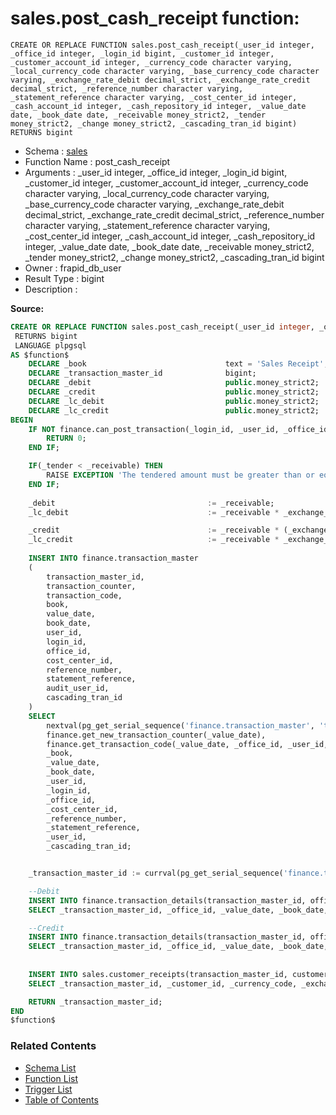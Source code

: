 # sales.post_cash_receipt function:

```plpgsql
CREATE OR REPLACE FUNCTION sales.post_cash_receipt(_user_id integer, _office_id integer, _login_id bigint, _customer_id integer, _customer_account_id integer, _currency_code character varying, _local_currency_code character varying, _base_currency_code character varying, _exchange_rate_debit decimal_strict, _exchange_rate_credit decimal_strict, _reference_number character varying, _statement_reference character varying, _cost_center_id integer, _cash_account_id integer, _cash_repository_id integer, _value_date date, _book_date date, _receivable money_strict2, _tender money_strict2, _change money_strict2, _cascading_tran_id bigint)
RETURNS bigint
```
* Schema : [sales](../../schemas/sales.md)
* Function Name : post_cash_receipt
* Arguments : _user_id integer, _office_id integer, _login_id bigint, _customer_id integer, _customer_account_id integer, _currency_code character varying, _local_currency_code character varying, _base_currency_code character varying, _exchange_rate_debit decimal_strict, _exchange_rate_credit decimal_strict, _reference_number character varying, _statement_reference character varying, _cost_center_id integer, _cash_account_id integer, _cash_repository_id integer, _value_date date, _book_date date, _receivable money_strict2, _tender money_strict2, _change money_strict2, _cascading_tran_id bigint
* Owner : frapid_db_user
* Result Type : bigint
* Description : 


**Source:**
```sql
CREATE OR REPLACE FUNCTION sales.post_cash_receipt(_user_id integer, _office_id integer, _login_id bigint, _customer_id integer, _customer_account_id integer, _currency_code character varying, _local_currency_code character varying, _base_currency_code character varying, _exchange_rate_debit decimal_strict, _exchange_rate_credit decimal_strict, _reference_number character varying, _statement_reference character varying, _cost_center_id integer, _cash_account_id integer, _cash_repository_id integer, _value_date date, _book_date date, _receivable money_strict2, _tender money_strict2, _change money_strict2, _cascading_tran_id bigint)
 RETURNS bigint
 LANGUAGE plpgsql
AS $function$
    DECLARE _book                               text = 'Sales Receipt';
    DECLARE _transaction_master_id              bigint;
    DECLARE _debit                              public.money_strict2;
    DECLARE _credit                             public.money_strict2;
    DECLARE _lc_debit                           public.money_strict2;
    DECLARE _lc_credit                          public.money_strict2;
BEGIN
    IF NOT finance.can_post_transaction(_login_id, _user_id, _office_id, _book, _value_date) THEN
        RETURN 0;
    END IF;

    IF(_tender < _receivable) THEN
        RAISE EXCEPTION 'The tendered amount must be greater than or equal to sales amount';
    END IF;
    
    _debit                                  := _receivable;
    _lc_debit                               := _receivable * _exchange_rate_debit;

    _credit                                 := _receivable * (_exchange_rate_debit/ _exchange_rate_credit);
    _lc_credit                              := _receivable * _exchange_rate_debit;
    
    INSERT INTO finance.transaction_master
    (
        transaction_master_id, 
        transaction_counter, 
        transaction_code, 
        book, 
        value_date, 
        book_date,
        user_id, 
        login_id, 
        office_id, 
        cost_center_id, 
        reference_number, 
        statement_reference,
        audit_user_id,
        cascading_tran_id
    )
    SELECT 
        nextval(pg_get_serial_sequence('finance.transaction_master', 'transaction_master_id')), 
        finance.get_new_transaction_counter(_value_date), 
        finance.get_transaction_code(_value_date, _office_id, _user_id, _login_id),
        _book,
        _value_date,
        _book_date,
        _user_id,
        _login_id,
        _office_id,
        _cost_center_id,
        _reference_number,
        _statement_reference,
        _user_id,
        _cascading_tran_id;


    _transaction_master_id := currval(pg_get_serial_sequence('finance.transaction_master', 'transaction_master_id'));

    --Debit
    INSERT INTO finance.transaction_details(transaction_master_id, office_id, value_date, book_date, tran_type, account_id, statement_reference, cash_repository_id, currency_code, amount_in_currency, local_currency_code, er, amount_in_local_currency, audit_user_id)
    SELECT _transaction_master_id, _office_id, _value_date, _book_date, 'Dr', _cash_account_id, _statement_reference, _cash_repository_id, _currency_code, _debit, _local_currency_code, _exchange_rate_debit, _lc_debit, _user_id;

    --Credit
    INSERT INTO finance.transaction_details(transaction_master_id, office_id, value_date,  book_date, tran_type, account_id, statement_reference, cash_repository_id, currency_code, amount_in_currency, local_currency_code, er, amount_in_local_currency, audit_user_id)
    SELECT _transaction_master_id, _office_id, _value_date, _book_date, 'Cr', _customer_account_id, _statement_reference, NULL, _base_currency_code, _credit, _local_currency_code, _exchange_rate_credit, _lc_credit, _user_id;
    
    
    INSERT INTO sales.customer_receipts(transaction_master_id, customer_id, currency_code, er_debit, er_credit, cash_repository_id, posted_date, tender, change)
    SELECT _transaction_master_id, _customer_id, _currency_code, _exchange_rate_debit, _exchange_rate_credit, _cash_repository_id, _value_date, _tender, _change;

    RETURN _transaction_master_id;
END
$function$

```

### Related Contents
* [Schema List](../../schemas.md)
* [Function List](../../functions.md)
* [Trigger List](../../triggers.md)
* [Table of Contents](../../README.md)

